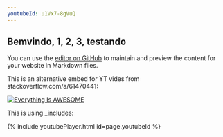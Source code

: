 ```yaml
---
youtubeId: u1Vx7-8gVuQ
---
```


## Bemvindo, 1, 2, 3, testando

You can use the [editor on GitHub](/README.md) to maintain and preview the content for your website in Markdown files.

This is an alternative embed for YT vides from stackoverflow.com/a/61470441:

[![Everything Is AWESOME](https://yt-embed.herokuapp.com/embed?v=StTqXEQ2l-Y)](https://www.youtube.com/watch?v=StTqXEQ2l-Y "Everything Is AWESOME")

This is using \_includes:

{% include youtubePlayer.html id=page.youtubeId %}

<!-- {% include googleDrivePlayer.html id=page.driveId %} 
1EC8BnjJMon-vqy-UhLKk9sf_oukZzEbP/preview would be your video ID -->

<!--<iframe src="https://player.vimeo.com/video/3084678" width="640" height="512" frameborder="0" allow="autoplay; fullscreen" allowfullscreen></iframe>-->
